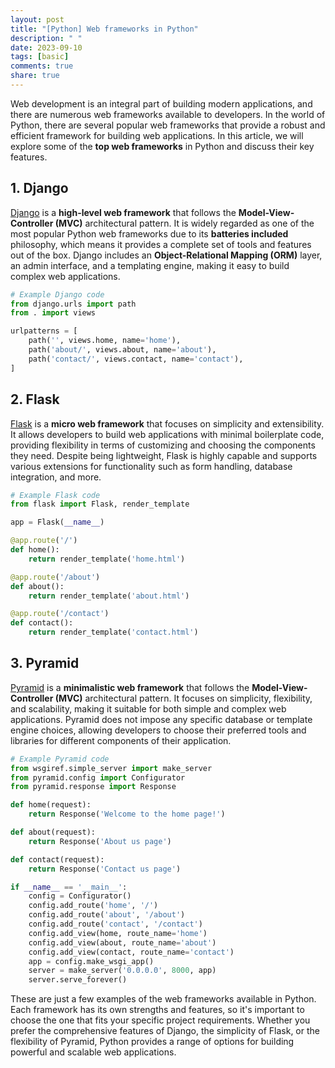 ```yaml
---
layout: post
title: "[Python] Web frameworks in Python"
description: " "
date: 2023-09-10
tags: [basic]
comments: true
share: true
---
```


Web development is an integral part of building modern applications, and there are numerous web frameworks available to developers. In the world of Python, there are several popular web frameworks that provide a robust and efficient framework for building web applications. In this article, we will explore some of the **top web frameworks** in Python and discuss their key features.

## 1. Django

[Django](https://www.djangoproject.com/) is a **high-level web framework** that follows the **Model-View-Controller (MVC)** architectural pattern. It is widely regarded as one of the most popular Python web frameworks due to its **batteries included** philosophy, which means it provides a complete set of tools and features out of the box. Django includes an **Object-Relational Mapping (ORM)** layer, an admin interface, and a templating engine, making it easy to build complex web applications.

```python
# Example Django code 
from django.urls import path
from . import views

urlpatterns = [
    path('', views.home, name='home'),
    path('about/', views.about, name='about'),
    path('contact/', views.contact, name='contact'),
]
```

## 2. Flask

[Flask](https://flask.palletsprojects.com/) is a **micro web framework** that focuses on simplicity and extensibility. It allows developers to build web applications with minimal boilerplate code, providing flexibility in terms of customizing and choosing the components they need. Despite being lightweight, Flask is highly capable and supports various extensions for functionality such as form handling, database integration, and more.

```python
# Example Flask code
from flask import Flask, render_template

app = Flask(__name__)

@app.route('/')
def home():
    return render_template('home.html')

@app.route('/about')
def about():
    return render_template('about.html')

@app.route('/contact')
def contact():
    return render_template('contact.html')
```

## 3. Pyramid

[Pyramid](https://trypyramid.com/) is a **minimalistic web framework** that follows the **Model-View-Controller (MVC)** architectural pattern. It focuses on simplicity, flexibility, and scalability, making it suitable for both simple and complex web applications. Pyramid does not impose any specific database or template engine choices, allowing developers to choose their preferred tools and libraries for different components of their application.

```python
# Example Pyramid code
from wsgiref.simple_server import make_server
from pyramid.config import Configurator
from pyramid.response import Response

def home(request):
    return Response('Welcome to the home page!')

def about(request):
    return Response('About us page')

def contact(request):
    return Response('Contact us page')

if __name__ == '__main__':
    config = Configurator()
    config.add_route('home', '/')
    config.add_route('about', '/about')
    config.add_route('contact', '/contact')
    config.add_view(home, route_name='home')
    config.add_view(about, route_name='about')
    config.add_view(contact, route_name='contact')
    app = config.make_wsgi_app()
    server = make_server('0.0.0.0', 8000, app)
    server.serve_forever()
```

These are just a few examples of the web frameworks available in Python. Each framework has its own strengths and features, so it's important to choose the one that fits your specific project requirements. Whether you prefer the comprehensive features of Django, the simplicity of Flask, or the flexibility of Pyramid, Python provides a range of options for building powerful and scalable web applications.